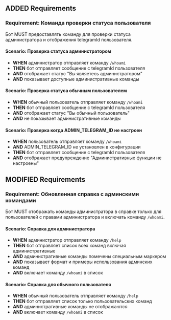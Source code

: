 ## ADDED Requirements

### Requirement: Команда проверки статуса пользователя
Бот MUST предоставлять команду для проверки статуса администратора и отображения telegramId пользователя.

#### Scenario: Проверка статуса администратором
- **WHEN** администратор отправляет команду `/whoami`
- **THEN** бот отправляет сообщение с telegramId пользователя
- **AND** отображает статус "Вы являетесь администратором"
- **AND** показывает доступные административные команды

#### Scenario: Проверка статуса обычным пользователем
- **WHEN** обычный пользователь отправляет команду `/whoami`
- **THEN** бот отправляет сообщение с telegramId пользователя
- **AND** отображает статус "Вы обычный пользователь"
- **AND** не показывает административные команды

#### Scenario: Проверка когда ADMIN_TELEGRAM_ID не настроен
- **WHEN** пользователь отправляет команду `/whoami`
- **AND** ADMIN_TELEGRAM_ID не установлен в конфигурации
- **THEN** бот отправляет сообщение с telegramId пользователя
- **AND** отображает предупреждение "Административные функции не настроены"

## MODIFIED Requirements

### Requirement: Обновленная справка с админскими командами
Бот MUST отображать команды администратора в справке только для пользователей с правами администратора и включать команду `/whoami`.

#### Scenario: Справка для администратора
- **WHEN** администратор отправляет команду `/help`
- **THEN** бот отправляет список всех команд включая административные
- **AND** административные команды помечены специальным маркером
- **AND** показывает формат и примеры использования админских команд
- **AND** включает команду `/whoami` в список

#### Scenario: Справка для обычного пользователя
- **WHEN** обычный пользователь отправляет команду `/help`
- **THEN** бот отправляет список только пользовательских команд
- **AND** административные команды не отображаются
- **AND** включает команду `/whoami` в список
